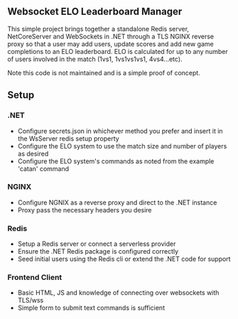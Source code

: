## Websocket ELO Leaderboard Manager
This simple project brings together a standalone Redis server, NetCoreServer and WebSockets in .NET through a TLS NGINX reverse proxy so that a user may add users, update scores and add new game completions to an ELO leaderboard. ELO is calculated for up to any number of users involved in the match (1vs1, 1vs1vs1vs1, 4vs4...etc).

Note this code is not maintained and is a simple proof of concept.

## Setup
### .NET
<ul>
<li>Configure secrets.json in whichever method you prefer and insert it in the WsServer redis setup property</li>
<li>Configure the ELO system to use the match size and number of players as desired</li>
<li>Configure the ELO system's commands as noted from the example 'catan' command</li>
</ul>


### NGINX
<ul>
<li>Configure NGNIX as a reverse proxy and direct to the .NET instance</li>
<li>Proxy pass the necessary headers you desire</li>
</ul>


### Redis
<ul>
<li>Setup a Redis server or connect a serverless provider</li>
<li>Ensure the .NET Redis package is configured correctly</li>
<li>Seed initial users using the Redis cli or extend the .NET code for support</li>
</ul>

### Frontend Client
<ul>
<li>Basic HTML, JS and knowledge of connecting over websockets with TLS/wss</li>
<li>Simple form to submit text commands is sufficient</li>
</ul>
